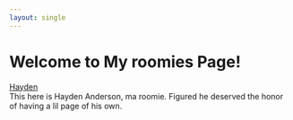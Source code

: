```yaml
---
layout: single
---
```

# Welcome to My roomies Page!
[Hayden](20201115_194908.jpg) <br/>
This here is Hayden Anderson, ma roomie. Figured he deserved the honor of having a lil page of his own. 